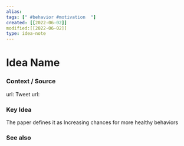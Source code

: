 ```yaml
---
alias: 
tags: [" #behavior #motivation  "]
created: [[2022-06-02]]
modified:[[2022-06-02]]
type: idea-note
---
```

# Idea Name

### Context / Source
url: 
Tweet url: 

### Key Idea

The paper defines it as 
Increasing chances for more healthy behaviors 

### See also
